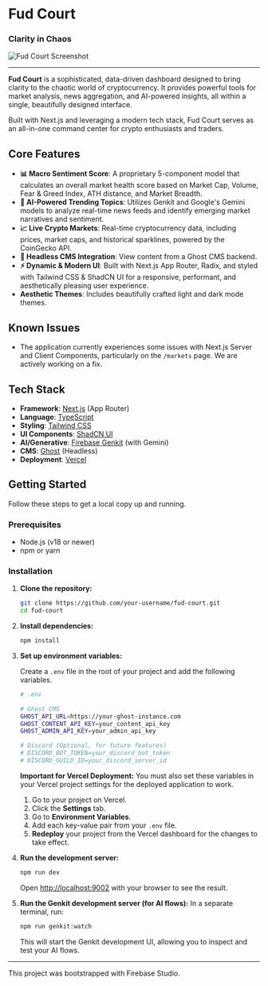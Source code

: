 
# Fud Court

### Clarity in Chaos

![Fud Court Screenshot](https://firebasestorage.googleapis.com/v0/b/project-sx-test-and-demo.appspot.com/o/images%2F66955d5499a071f02b55f13c%2Fimage.png?alt=media&token=c45b7337-f261-460d-8381-8b776c728e75)

---

**Fud Court** is a sophisticated, data-driven dashboard designed to bring clarity to the chaotic world of cryptocurrency. It provides powerful tools for market analysis, news aggregation, and AI-powered insights, all within a single, beautifully designed interface.

Built with Next.js and leveraging a modern tech stack, Fud Court serves as an all-in-one command center for crypto enthusiasts and traders.

## Core Features

- **📊 Macro Sentiment Score**: A proprietary 5-component model that calculates an overall market health score based on Market Cap, Volume, Fear & Greed Index, ATH distance, and Market Breadth.
- **🤖 AI-Powered Trending Topics**: Utilizes Genkit and Google's Gemini models to analyze real-time news feeds and identify emerging market narratives and sentiment.
- **📈 Live Crypto Markets**: Real-time cryptocurrency data, including prices, market caps, and historical sparklines, powered by the CoinGecko API.
- **📝 Headless CMS Integration**: View content from a Ghost CMS backend.
- **⚡ Dynamic & Modern UI**: Built with Next.js App Router, Radix, and styled with Tailwind CSS & ShadCN UI for a responsive, performant, and aesthetically pleasing user experience.
- **Aesthetic Themes**: Includes beautifully crafted light and dark mode themes.

## Known Issues

- The application currently experiences some issues with Next.js Server and Client Components, particularly on the `/markets` page. We are actively working on a fix.

## Tech Stack

- **Framework**: [Next.js](https://nextjs.org/) (App Router)
- **Language**: [TypeScript](https://www.typescriptlang.org/)
- **Styling**: [Tailwind CSS](https://tailwindcss.com/)
- **UI Components**: [ShadCN UI](https://ui.shadcn.com/)
- **AI/Generative**: [Firebase Genkit](https://firebase.google.com/docs/genkit) (with Gemini)
- **CMS**: [Ghost](https://ghost.org/) (Headless)
- **Deployment**: [Vercel](https://vercel.com/)

## Getting Started

Follow these steps to get a local copy up and running.

### Prerequisites

- Node.js (v18 or newer)
- npm or yarn

### Installation

1.  **Clone the repository:**
    ```bash
    git clone https://github.com/your-username/fud-court.git
    cd fud-court
    ```

2.  **Install dependencies:**
    ```bash
    npm install
    ```

3.  **Set up environment variables:**

    Create a `.env` file in the root of your project and add the following variables.

    ```bash
    # .env

    # Ghost CMS
    GHOST_API_URL=https://your-ghost-instance.com
    GHOST_CONTENT_API_KEY=your_content_api_key
    GHOST_ADMIN_API_KEY=your_admin_api_key

    # Discord (Optional, for future features)
    # DISCORD_BOT_TOKEN=your_discord_bot_token
    # DISCORD_GUILD_ID=your_discord_server_id
    ```

    **Important for Vercel Deployment:**
    You must also set these variables in your Vercel project settings for the deployed application to work.
    1. Go to your project on Vercel.
    2. Click the **Settings** tab.
    3. Go to **Environment Variables**.
    4. Add each key-value pair from your `.env` file.
    5. **Redeploy** your project from the Vercel dashboard for the changes to take effect.

4.  **Run the development server:**
    ```bash
    npm run dev
    ```

    Open [http://localhost:9002](http://localhost:9002) with your browser to see the result.

5.  **Run the Genkit development server (for AI flows):**
    In a separate terminal, run:
    ```bash
    npm run genkit:watch
    ```
    This will start the Genkit development UI, allowing you to inspect and test your AI flows.

---
This project was bootstrapped with Firebase Studio.
